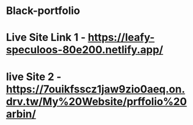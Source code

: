 # Black-portfolio
# Live Site Link 1 - https://leafy-speculoos-80e200.netlify.app/
# live Site 2 - https://7ouikfsscz1jaw9zio0aeq.on.drv.tw/My%20Website/prffolio%20arbin/
